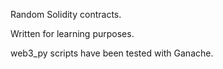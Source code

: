 Random Solidity contracts.

Written for learning purposes.

web3_py scripts have been tested with Ganache.
